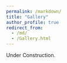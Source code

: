 ```yaml
---
permalink: /markdown/
title: "Gallery"
author_profile: true
redirect_from: 
  - /md/
  - /Gallery.html
---
```


Under Construction. 
